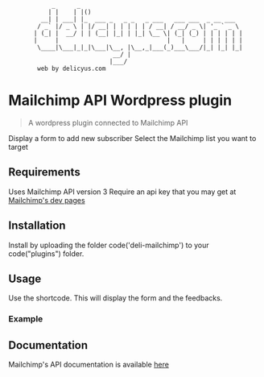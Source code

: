                 _      _
               | |    | |()
             __| | ___| |_  ___ _   _ _   _ ___   ___ ___  _ __ ___
            / _` |/ _ \ | |/ __| | | | | | / __| / __/ _ \| '_ ` _ \
           | (_| |  __/ | | (__| |_| | |_| \__ \| (_| (_) | | | | | |
           |     |                              |   |     | | | | | |
            \____|\___|_|_|\___|\__, |\__,_|___(_)___\___/|_| |_| |_|
                                 __/ |
                                |___/
            web by delicyus.com


# Mailchimp API Wordpress plugin #
 
> A wordpress plugin connected to Mailchimp API 

Display a form to add new subscriber 
Select the Mailchimp list you want to target 




## Requirements
Uses Mailchimp API version 3 
Require an api key that you may get at [Mailchimp's dev pages ](https://developer.mailchimp.com/)

## Installation 
Install by uploading the folder code('deli-mailchimp') to your code("plugins") folder.

## Usage 
Use the shortcode.
This will display the form and the feedbacks.

### Example 


## Documentation 
Mailchimp's API documentation is available [here ](http://developer.mailchimp.com/documentation/mailchimp/)
